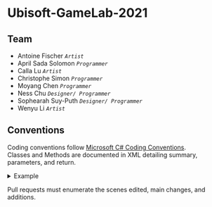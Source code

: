 # Ubisoft-GameLab-2021

## Team
 - Antoine Fischer *`Artist`*
 - April Sada Solomon *`Programmer`*
 - Calla Lu *`Artist`*
 - Christophe Simon *`Programmer`*
 - Moyang Chen *`Programmer`*
 - Ness Chu *`Designer/ Programmer`*
 - Sophearah Suy-Puth *`Designer/ Programmer`*
 - Wenyu Li *`Artist`*

## Conventions
Coding conventions follow [Microsoft C# Coding Conventions](https://docs.microsoft.com/en-us/dotnet/csharp/programming-guide/inside-a-program/coding-conventions).  
Classes and Methods are documented in XML detailing summary, parameters, and return.  
<details>
 <summary> Example </summary>
 <p>
  
 ```
 /// <summary>This method determines whether two <c>Point</c> objects have the same
 ///    location.</summary>
 /// <param><c>o</c> is the object to be compared to the current object.
 /// </param>
 /// <returns>True if the <c>Point</c> objects have the same location and they have
 ///    the exact same type; otherwise, false.</returns>
 ```
 
 </p>
</details>

Pull requests must enumerate the scenes edited, main changes, and additions.
